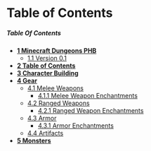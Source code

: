 # Table of Contents
<div class='toc'>

##### Table Of Contents
- **[1 Minecraft Dungeons PHB](#p1)**
  - [1.1 Version 0.1](#p1)
- **[2 Table of Contents](#p2)**
- **[3 Character Building](#character_building)**
- **[4 Gear](#p4)**
  - [4.1 Melee Weapons](#p4)
    - [4.1.1 Melee Weapon Enchantments](#p6)
  - [4.2 Ranged Weapons](#p8)
    - [4.2.1 Ranged Weapon Enchantments](#p10)
  - [4.3 Armor](#p11)
    - [4.3.1 Armor Enchantments](#p13)
  - [4.4 Artifacts](#p15)
- **[5 Monsters](#p17)**
</div>